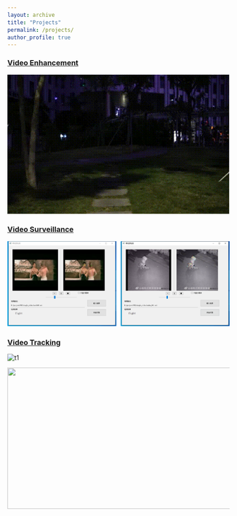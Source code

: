 ```yaml
---
layout: archive
title: "Projects"
permalink: /projects/
author_profile: true
---
```


### [Video Enhancement](https://github.com/suyukun666/UFO)

![demo](../images/demo.gif)

### [Video Surveillance](https://www.ecva.net/papers/eccv_2020/papers_ECCV/papers/123490069.pdf)

![eccv20](../images/eccv20.png)

### [Video Tracking](https://browse.arxiv.org/pdf/2308.15795.pdf)

![t1](../images/t1.gif)

<img src="../images/t1.gif" width=512 height=320 >

